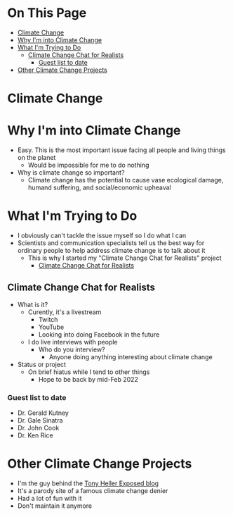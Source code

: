 # On This Page

- [Climate Change](#climate-change)
- [Why I'm into Climate Change](#why-im-into-climate-change)
- [What I'm Trying to Do](#what-im-trying-to-do)
    - [Climate Change Chat for Realists](#climate-change-chat-for-realists)
        - [Guest list to date](#guest-list-to-date)
- [Other Climate Change Projects](#other-climate-change-projects)

# Climate Change

# Why I'm into Climate Change
* Easy. This is the most important issue facing all people and living things on the planet
    * Would be impossible for me to do nothing 
* Why is climate change so important?
    * Climate change has the potential to cause vase ecological damage, humand suffering, and social/economic upheaval 

# What I'm Trying to Do
* I obviously can't tackle the issue myself so I do what I can
* Scientists and communication specialists tell us the best way for ordinary people to help address climate change is to talk about it
    * This is why I started my "Climate Change Chat for Realists" project
        * [Climate Change Chat for Realists](https://www.youtube.com/channel/UCV8Zw3AmSS6F8kBgxW7Ql9A)

## Climate Change Chat for Realists
* What is it?
    * Curently, it's a livestream 
        * Twitch
        * YouTube
        * Looking into doing Facebook in the future
    * I do live interviews with people
        * Who do you interview? 
            * Anyone doing anything interesting about climate change 
* Status or project
    * On brief hiatus while I tend to other things 
        * Hope to be back by mid-Feb 2022 

### Guest list to date
* Dr. Gerald Kutney
* Dr. Gale Sinatra
* Dr. John Cook
* Dr. Ken Rice

# Other Climate Change Projects 
* I'm the guy behind the [Tony Heller Exposed blog](https://tonyhellerakastevengoddard.com)
* It's a parody site of a famous climate change denier
* Had a lot of fun with it 
* Don't maintain it anymore


